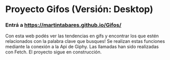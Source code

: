 # Proyecto Gifos  (Versión: Desktop)
### Entrá a https://martintabares.github.io/Gifos/
Con esta web podés ver las tendencias en gifs y encontrar los que estén relacionados con la palabra clave que busques! Se realizan estas funciones mediante la conexión a la Api de Giphy.
Las llamadas han sido realizadas con Fetch. 
El proyecto sigue en construcción.
